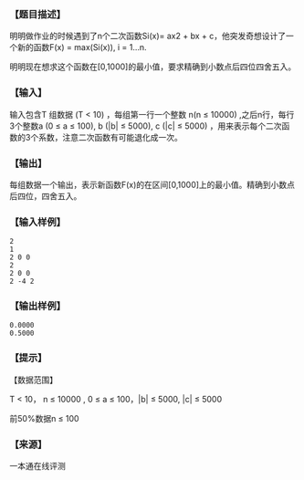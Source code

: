 ### 【题目描述】

明明做作业的时候遇到了n个二次函数Si(x)= ax2 + bx + c，他突发奇想设计了一个新的函数F(x) = max(Si(x)), i = 1...n.

明明现在想求这个函数在\[0,1000\]的最小值，要求精确到小数点后四位四舍五入。

### 【输入】

输入包含T 组数据 (T < 10) ，每组第一行一个整数 n(n ≤ 10000) ,之后n行，每行3个整数a (0 ≤ a ≤ 100), b (|b| ≤ 5000), c (|c| ≤ 5000) ，用来表示每个二次函数的3个系数，注意二次函数有可能退化成一次。

### 【输出】

每组数据一个输出，表示新函数F(x)的在区间\[0,1000\]上的最小值。精确到小数点后四位，四舍五入。

### 【输入样例】

```
2
1
2 0 0
2
2 0 0
2 -4 2
```

### 【输出样例】

```
0.0000
0.5000
```

### 【提示】

【数据范围】

T < 10， n ≤ 10000 , 0 ≤ a ≤ 100，|b| ≤ 5000, |c| ≤ 5000

前50%数据n ≤ 100


 ### 【来源】

 一本通在线评测 